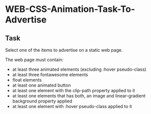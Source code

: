 # WEB-CSS-Animation-Task-To-Advertise

## Task

Select one of the items to advertise on a static web page.

The web page must contain:
* at least three animated elements (excluding :hover pseudo-class)
* at least three fontawesome elements
* float elements
* at least one animated button
* at least one element with the clip-path property applied to it
* at least one elements that has both, an image and linear-gradient background property applied
* at least one element with :hover pseudo-class applied to it
